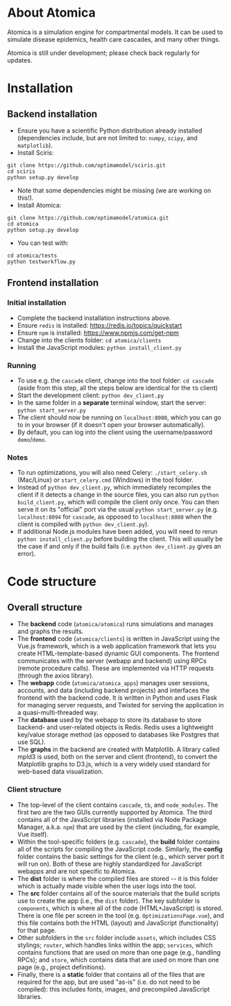 
# About Atomica

Atomica is a simulation engine for compartmental models. It can be used to simulate disease epidemics, health care cascades, and many other things.

Atomica is still under development; please check back regularly for updates.

# Installation

## Backend installation

* Ensure you have a scientific Python distribution already installed (dependencies include, but are not limited to: `numpy`, `scipy`, and `matplotlib`).
* Install Sciris:
```
git clone https://github.com/optimamodel/sciris.git
cd sciris
python setup.py develop
```
* Note that some dependencies might be missing (we are working on this!).
* Install Atomica:
```
git clone https://github.com/optimamodel/atomica.git
cd atomica
python setup.py develop
```
* You can test with:
```
cd atomica/tests
python testworkflow.py
```

## Frontend installation

### Initial installation
* Complete the backend installation instructions above.
* Ensure `redis` is installed: https://redis.io/topics/quickstart
* Ensure `npm` is installed: https://www.npmjs.com/get-npm
* Change into the clients folder: `cd atomica/clients`
* Install the JavaScript modules: `python install_client.py`

### Running
* To use e.g. the `cascade` client, change into the tool folder: `cd cascade` (aside from this step, all the steps below are identical for the `tb` client)
* Start the development client: `python dev_client.py`
* In the same folder in a **separate** terminal window, start the server: `python start_server.py`
* The client should now be running on `localhost:8080`, which you can go to in your browser (if it doesn't open your browser automatically).
* By default, you can log into the client using the username/password `demo`/`demo`.

### Notes
* To run optimizations, you will also need Celery: `./start_celery.sh` (Mac/Linux) or `start_celery.cmd` (Windows) in the tool folder.
* Instead of `python dev_client.py`, which immediately recompiles the client if it detects a change in the source files, you can also run `python build_client.py`, which will compile the client only once. You can then serve it on its "official" port via the usual `python start_server.py` (e.g. `localhost:8094` for `cascade`, as opposed to `localhost:8080` when the client is compiled with `python dev_client.py`).
* If additional Node.js modules have been added, you will need to rerun `python install_client.py` before building the client. This will usually be the case if and only if the build fails (i.e. `python dev_client.py` gives an error).


# Code structure

## Overall structure

* The **backend** code (`atomica/atomica`) runs simulations and manages and graphs the results.
* The **frontend** code (`atomica/clients`) is written in JavaScript using the Vue.js framework, which is a web application framework that lets you create HTML-template-based dynamic GUI components.  The frontend communicates with the server (webapp and backend) using RPCs (remote procedure calls).  These are implemented via HTTP requests (through the axios library).
* The **webapp** code (`atomica/atomica_apps`) manages user sessions, accounts, and data (including backend projects) and interfaces the frontend with the backend code. It is written in Python and uses Flask for managing server requests, and Twisted for serving the application in a quasi-multi-threaded way.
* The **database** used by the webapp to store its database to store backend- and user-related objects is Redis. Redis uses a lightweight key/value storage method (as opposed to databases like Postgres that use SQL).
* The **graphs** in the backend are created with Matplotlib.  A library called mpld3 is used, both on the server and client (frontend), to convert the Matplotlib graphs to D3.js, which is a very widely used standard for web-based data visualization.

### Client structure

* The top-level of the client contains `cascade`, `tb`, and `node_modules`. The first two are the two GUIs currently supported by Atomica. The third contains all of the JavaScript libraries (installed via Node Package Manager, a.k.a. `npm`) that are used by the client (including, for example, Vue itself).
* Within the tool-specific folders (e.g. `cascade`), the **build** folder contains all of the scripts for compiling the JavaScript code. Similarly, the **config** folder contains the basic settings for the client (e.g., which server port it will run on). Both of these are highly standardized for JavaScript webapps and are not specific to Atomica.
* The **dist** folder is where the compiled files are stored -- it is this folder which is actually made visible when the user logs into the tool.
* The **src** folder contains all of the source materials that the build scripts use to create the app (i.e., the `dist` folder). The key subfolder is `components`, which is where all of the code (HTML+JavaScript) is stored. There is one file per screen in the tool (e.g. `OptimizationsPage.vue`), and this file contains both the HTML (layout) and JavaScript (functionality) for that page.
* Other subfolders in the `src` folder include `assets`, which includes CSS stylings; `router`, which handles links within the app; `services`, which contains functions that are used on more than one page (e.g., handling RPCs); and `store`, which contains data that are used on more than one page (e.g., project definitions).
* Finally, there is a **static** folder that contains all of the files that are required for the app, but are used "as-is" (i.e. do not need to be compiled): this includes fonts, images, and precompiled JavaScript libraries.

